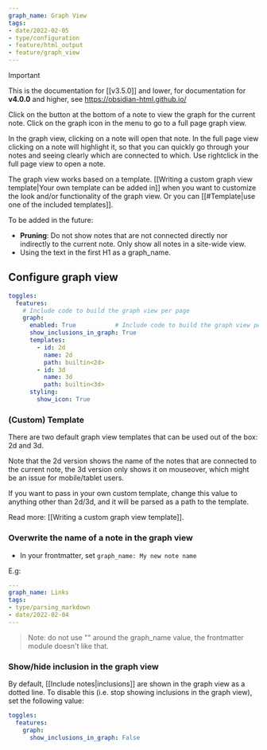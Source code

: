 ```yaml
---
graph_name: Graph View
tags:
- date/2022-02-05
- type/configuration
- feature/html_output
- feature/graph_view
---
```

>[!important]
> This is the documentation for [[v3.5.0]] and lower, for documentation for **v4.0.0** and higher, see https://obsidian-html.github.io/


Click on the button at the bottom of a note to view the graph for the current note. Click on the graph icon in the menu to go to a full page graph view.

In the graph view, clicking on a note will open that note. In the full page view clicking on a note will highlight it, so that you can quickly go through your notes and seeing clearly which are connected to which. Use rightclick in the full page view to open a note.

The graph view works based on a template. [[Writing a custom graph view template|Your own template can be added in]] when you want to customize the look and/or functionality of the graph view. Or you can [[#Template|use one of the included templates]].

To be added in the future:
- **Pruning**: Do not show notes that are not connected directly nor indirectly to the current note. Only show all notes in a site-wide view.
- Using the text in the first H1 as a graph_name.

## Configure graph view
``` yaml
toggles:
  features:
    # Include code to build the graph view per page 
    graph:
      enabled: True           # Include code to build the graph view per page (default: True)
      show_inclusions_in_graph: True
      templates:
        - id: 2d
          name: 2d
          path: builtin<2d>
        - id: 3d
          name: 3d
          path: builtin<3d>
      styling:
        show_icon: True
```

### (Custom) Template
There are two default graph view templates that can be used out of the box: 2d and 3d. 

Note that the 2d version shows the name of the notes that are connected to the current note, the 3d version only shows it on mouseover, which might be an issue for mobile/tablet users.

If you want to pass in your own custom template, change this value to anything other than 2d/3d, and it will be parsed as a path to the template. 

Read more: [[Writing a custom graph view template]].


### Overwrite the name of a note in the graph view
- In your frontmatter, set `graph_name: My new note name`

E.g:
``` yaml
---
graph_name: Links
tags: 
- type/parsing_markdown
- date/2022-02-04
---
```

> Note: do not use "" around the graph_name value, the frontmatter module doesn't like that.


### Show/hide inclusion in the graph view
By default, [[Include notes|inclusions]] are shown in the graph view as a dotted line. To disable this (i.e. stop showing inclusions in the graph view), set the following value:

``` yaml
toggles:
  features:
    graph:
      show_inclusions_in_graph: False
```


